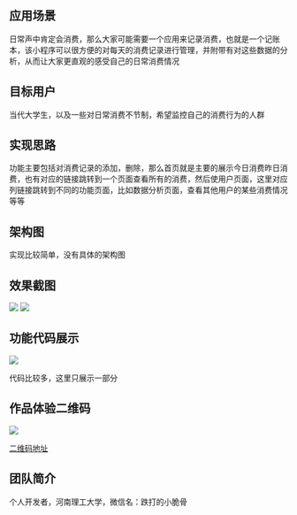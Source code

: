 ## 应用场景

日常声中肯定会消费，那么大家可能需要一个应用来记录消费，也就是一个记账本，该小程序可以很方便的对每天的消费记录进行管理，并附带有对这些数据的分析，从而让大家更直观的感受自己的日常消费情况

## 目标用户

当代大学生，以及一些对日常消费不节制，希望监控自己的消费行为的人群

## 实现思路

功能主要包括对消费记录的添加，删除，那么首页就是主要的展示今日消费昨日消费，也有对应的链接跳转到一个页面查看所有的消费，然后使用户页面，这里对应列链接跳转到不同的功能页面，比如数据分析页面，查看其他用户的某些消费情况等等

## 架构图

实现比较简单，没有具体的架构图

## 效果截图

![ ](https://mmbiz.qpic.cn/mmbiz_png/rgKKQrY3JUtFMua2bahDyzjtMcml5rQT0e5RMdJK16IFsfYxJhH3wAibGzEUib2rI3GeoQichFrDmG49WDSj1nczw/0?wx_fmt=png)
![ ](https://mmbiz.qpic.cn/mmbiz_png/rgKKQrY3JUtFMua2bahDyzjtMcml5rQTfhMHqVh7PSVw7nHfwJSpm1W6ictzU6D9ZrpIcxC2uVMKOCDblbvyXww/0?wx_fmt=png)
## 功能代码展示

![ ](https://mmbiz.qpic.cn/mmbiz_png/rgKKQrY3JUtFMua2bahDyzjtMcml5rQTicsMhw7Ixk4vr4KBZmwGp2pZg43h52pKh9pBia7ibG2ds2aUE2znm5YbQ/0?wx_fmt=png)

代码比较多，这里只展示一部分

## 作品体验二维码

![](./static/code.png)

[二维码地址](https://wx-xly-1301545895.cos.ap-beijing.myqcloud.com/web/code.png)

## 团队简介

个人开发者，河南理工大学，微信名：跌打的小脆骨
